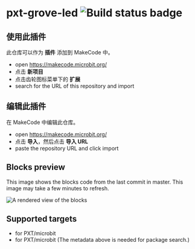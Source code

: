 # pxt-grove-led ![Build status badge](https://github.com/jiangfuzhi/pxt-grove-led/workflows/MakeCode/badge.svg)



## 使用此插件

此仓库可以作为 **插件** 添加到 MakeCode 中。

* open https://makecode.microbit.org/
* 点击 **新项目**
* 点击齿轮图标菜单下的 **扩展**
* search for the URL of this repository and import

## 编辑此插件

在 MakeCode 中编辑此仓库。

* open https://makecode.microbit.org/
* 点击 **导入**，然后点击 **导入 URL**
* paste the repository URL and click import

## Blocks preview

This image shows the blocks code from the last commit in master.
This image may take a few minutes to refresh.

![A rendered view of the blocks](https://github.com/jiangfuzhi/pxt-grove-led/raw/master/.github/makecode/blocks.png)

## Supported targets

* for PXT/microbit
* for PXT/microbit
(The metadata above is needed for package search.)

